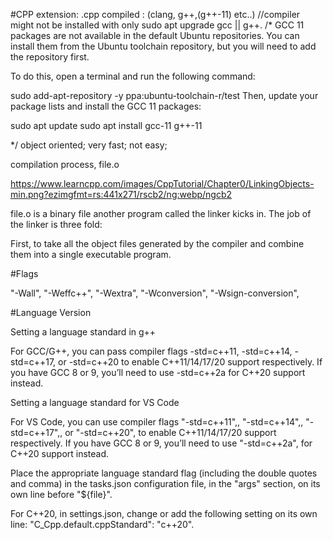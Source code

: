 #CPP
extension: .cpp 
compiled : (clang, g++,(g++-11) etc..) //compiler might not be installed with only sudo apt upgrade gcc || g++. 
/*
GCC 11 packages are not available in the default Ubuntu repositories. You can install them from the Ubuntu toolchain repository, but you will need to add the repository first.

To do this, open a terminal and run the following command:

sudo add-apt-repository -y ppa:ubuntu-toolchain-r/test
Then, update your package lists and install the GCC 11 packages:

sudo apt update
sudo apt install gcc-11 g++-11

*/
object oriented;
very fast;
not easy;

compilation process, file.o

https://www.learncpp.com/images/CppTutorial/Chapter0/LinkingObjects-min.png?ezimgfmt=rs:441x271/rscb2/ng:webp/ngcb2

file.o is a binary file another program called the linker kicks in. The job of the linker is three fold:

First, to take all the object files generated by the compiler and combine them into a single executable program.


#Flags

"-Wall",
"-Weffc++",
"-Wextra",
"-Wconversion",
"-Wsign-conversion",


#Language Version

Setting a language standard in g++

For GCC/G++, you can pass compiler flags -std=c++11, -std=c++14, -std=c++17, or -std=c++20 to enable C++11/14/17/20 support respectively. If you have GCC 8 or 9, you’ll need to use -std=c++2a for C++20 support instead.

Setting a language standard for VS Code

For VS Code, you can use compiler flags "-std=c++11",, "-std=c++14",, "-std=c++17",, or "-std=c++20", to enable C++11/14/17/20 support respectively. If you have GCC 8 or 9, you’ll need to use "-std=c++2a", for C++20 support instead.

Place the appropriate language standard flag (including the double quotes and comma) in the tasks.json configuration file, in the "args" section, on its own line before "${file}".

For C++20, in settings.json, change or add the following setting on its own line: "C_Cpp.default.cppStandard": "c++20".

